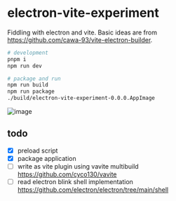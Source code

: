 # electron-vite-experiment

Fiddling with electron and vite. Basic ideas are from https://github.com/cawa-93/vite-electron-builder.

```sh
# development
pnpm i
npm run dev

# package and run
npm run build
npm run package
./build/electron-vite-experiment-0.0.0.AppImage
```

![image](https://user-images.githubusercontent.com/4232207/190849029-d6f91f8d-b419-4fbd-934f-4d03585c29d5.png)

## todo

- [x] preload script
- [x] package application
- [ ] write as vite plugin using vavite multibuild https://github.com/cyco130/vavite
- [ ] read electron blink shell implementation https://github.com/electron/electron/tree/main/shell
